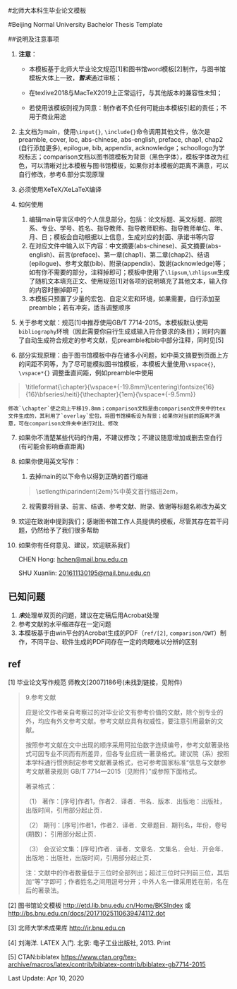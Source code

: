 #北师大本科生毕业论文模板

#Beijing Normal University Bachelor Thesis Template

##说明及注意事项
1.	**注意**：
	-	本模板基于北师大毕业论文规范[1]和图书馆word模板[2]制作，与图书馆模板大体上一致，***暂未***通过审核；
	
	-	在texlive2018与MacTeX2019上正常运行，与其他版本的兼容性未知；
	
	-	若使用该模板则视为同意：制作者不负任何可能由本模板引起的责任；不用于商业用途

2. 主文档为main，使用`\input{}`, `\include{}`命令调用其他文件，依次是preamble, cover, loc, abs-chinese, abs-english, preface, chap1, chap2 (自行添加更多), epilogue, bib, appendix, acknowledge；schoollogo为学校标志；comparison文档以图书馆模板为背景（黑色字体），模板字体改为红色，可以清晰对比本模板与图书馆模板，如果你对本模板的距离不满意，可以自行修改，参考6.部分实现原理

3. 必须使用XeTeX/XeLaTeX编译

4. 如何使用
	1. 编辑main导言区中的个人信息部分，包括：论文标题、英文标题、部院系、专业、学号、姓名、指导教师、指导教师职称、指导教师单位、年、月、日；模板会自动根据以上信息，生成对应的封面、承诺书等内容
	2. 在对应文件中输入以下内容：中文摘要(abs-chinese)、英文摘要(abs-english)、前言(preface)、第一章(chap1)、第二章(chap2)、结语(epilogue)、参考文献(bib)、附录(appendix)、致谢(acknowledge)等；如有你不需要的部分，注释掉即可；模板中使用了`\lipsum`,`\zhlipsum`生成了随机文本填充正文、使用规范[1]对各项的说明填充了其他文本，输入你的内容时删掉即可；
	3. 本模板只预置了少量的宏包、自定义宏和环境，如果需要，自行添加至preamble；若有冲突，适当调整顺序

5. 关于参考文献：规范[1]中推荐使用GB/T 7714-2015。本模板默认使用`bibliography`环境（因此需要你自行生成或输入符合要求的条目）；同时内置了自动生成符合规定的参考文献，见preamble和bib中部分注释，同时见[5]

6. 部分实现原理：由于图书馆模板中存在诸多小问题，如中英文摘要到页面上方的间距不同等，为了尽可能模拟图书馆模板，本模板大量使用`\vspace{}`, `\vspace*{}` 调整垂直间距，例如preamble中使用
>	\titleformat{\chapter}{\vspace*{-19.8mm}\centering\fontsize{16}{16}\bfseries\heiti}{\thechapter}{1em}{\vspace*{-9.5mm}}
	
	修改`\chapter`使之向上平移19.8mm；comparison文档是由comparison文件夹中的tex文件生成的，其利用了`overlay`宏包，将图书馆模板设为背景；如果你对当前的距离不满意，可在comparison文件夹中进行对比、修改

7. 如果你不清楚某些代码的作用，不建议修改；不建议随意增加或删去空白行(有可能会影响垂直距离)


8. 如果你使用英文写作：
	1. 去掉main的以下命令以得到正确的首行缩进
	>	\setlength\parindent{2em}%中英文首行缩进2em，

	2. 视需要将目录、前言、结语、参考文献、附录、致谢等标题名称改为英文

9. 欢迎在致谢中提到我们；感谢图书馆工作人员提供的模板，尽管其存在若干问题，仍然给予了我们很多帮助

10. 如果你有任何意见、建议，欢迎联系我们

	CHEN Hong: hchen@mail.bnu.edu.cn

	SHU Xuanlin: 201611130195@mail.bnu.edu.cn
 
## 已知问题
1.	***未***处理单双页的问题，建议在定稿后用Acrobat处理
2.	参考文献的水平缩进存在一定问题
3.	本模板基于由win平台的Acrobat生成的PDF（`ref/[2]`, `comparison/OWT`）制作，不同平台、软件生成的PDF间存在一定的肉眼难以分辨的区别


## ref
[1] 毕业论文写作规范 师教文[2007]186号(未找到链接，见附件)

>	9.参考文献
>
>	应是论文作者亲自考察过的对毕业论文有参考价值的文献，除个别专业的外，均应有外文参考文献。参考文献应具有权威性，要注意引用最新的文献。
>
>	按照参考文献在文中出现的顺序采用阿拉伯数字连续编号，参考文献著录格式可因专业不同而有所差异，但各专业应统一著录格式。建议院（系）按照本学科通行惯例制定参考文献著录格式，也可参考国家标准“信息与文献参考文献著录规则 GB/T 7714—2015（见附件）”或参照下面格式。
>
>	著录格式：
>
>	（1） 著作：[序号]作者1，作者2．译者．书名．版本．出版地：出版社，出版时间，引用部分起止页．
>
>	（2） 期刊：[序号]作者1，作者2．译者．文章题目．期刊名，年份，卷号(期数)： 引用部分起止页．
>
>	（3） 会议论文集：[序号]作者．译者．文章名．文集名．会址．开会年．出版地：出版社，出版时间，引用部分起止页．
>
>	注：文献中的作者数量低于三位时全部列出；超过三位时只列前三位，其后加“等”字即可；作者姓名之间用逗号分开；中外人名一律采用姓在前，名在后的著录法。

[2] 图书馆论文模板 http://etd.lib.bnu.edu.cn/Home/BKSIndex 或 http://bs.bnu.edu.cn/docs/20171025110639474112.dot 

[3] 北师大学术成果库 http://ir.bnu.edu.cn

[4] 刘海洋. LATEX 入门. 北京: 电子工业出版社, 2013. Print

[5] CTAN:biblatex https://www.ctan.org/tex-archive/macros/latex/contrib/biblatex-contrib/biblatex-gb7714-2015


Last Update: Apr 10, 2020


